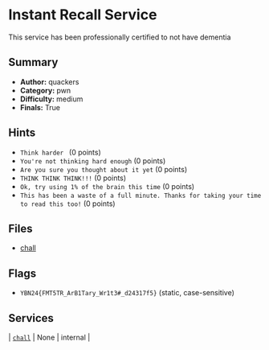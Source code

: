 # Instant Recall Service
This service has been professionally certified to not have dementia 

## Summary
- **Author:** quackers
- **Category:** pwn
- **Difficulty:** medium
- **Finals:** True

## Hints
- `Think harder ` (0 points)
- `You're not thinking hard enough` (0 points)
- `Are you sure you thought about it yet` (0 points)
- `THINK THINK THINK!!!` (0 points)
- `Ok, try using 1% of the brain this time` (0 points)
- `This has been a waste of a full minute. Thanks for taking your time to read this too!` (0 points)

## Files
- [chall](<dist/chall>)

## Flags
- `YBN24{FMT5TR_ArB1Tary_Wr1t3#_d24317f5}` (static, case-sensitive)

## Services
| [`chall`](<service/chall>) | None | internal |
